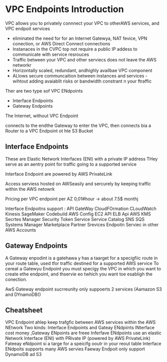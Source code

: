 # VPC Endpoints Introduction

VPC allows you to privately connnect your VPC to otherAWS services, and VPC endpoit services

- eliminated the need for for an Internet Gatewya, NAT fevice, VPN conection, or AWS Direct Connect connections
- Instanaces in the CVPC top not require a public IP addess to communicate with service resrouces
- Traffic between your VPC and other serviecs does not leave the AWS networkr
- Horizontally scaled, redundant, andhighly availbae VPC component
- ALlows secure communcaition between instances and services - wihtout adding avaiablit risks or bandwidth constrant n your ftraffic

Ther are two type sof VPC ENdpoints
 - Interface Endpoints
 - Gateway Endpoints


The Internet, without VPC Endpoint

connects to the endthe Gateway to enter the VPC, then connects bia a Router to a VPC Endpoint ot hte S3 Bucket



## Interface Endpoints

These are Elastic Network Interfaces (ENI) with a private IP address
THey serve as an aentry point for traffic going to a supported service

Interface Endpoint are powered by AWS PrivateLink

Access serviess hosted on AWSeasily and sercurely by keeping traffic within the AWS netowrk

Pricing per VPC endpoint per AZ 0,01#hour -> about 7.5$ monthj

Interface Endpoitns support :
API GateWay
CloudFOrmation
CLoudWatch
Kinesis
SageMaker
Codebuild
AWS Config
EC2 API
ELB Api
AWS KMS
Secrtes Manager
Security Token Service
Service Catalog
SNS
SQS
Systems Manager
Marketplace Partner Srevices
Endpoitn Serviec in other AWS Accounts



## Gateway Endpoints
A Gateway enpodint is a gatehawa y has a taarget for a specigfiic route in your route table, used tfor traffic destined for a supported AWS service
To cereat a Gatewyu Endpoint you must specigy the VPC in which you want to create ethe endpoint, and thservie eo twhich you want toe esabligh the conection.

AwS Gateway endpoint sucrreunlty only suppoerts 2 services (Aamazon S3 and DYnamoDB()



## Cheatsheet

VPC Endpoint ahlep keep trafgfic between AWS services within the AWS NEtwork
Two kinds: Interface Endpoints and Gateay ENdpiints
 INterface cost money ,Gateway ENpoints are freee
 Inferfave ENdpoints use an elastic Network Interface (ENI) with PRivate IP (powered by AWS PrivateLink)
 Fateeay eNdpoint si a targe for a speicifg ooutr in your reout table
 Interface ENdpoits supports many AWS servies
 Faeway Endpoit only support DynamoDB ad S3

